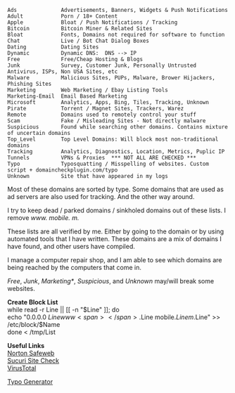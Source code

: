     Ads              Advertisements, Banners, Widgets & Push Notifications  
    Adult            Porn / 18+ Content  
    Apple            Bloat / Push Notifications / Tracking  
    Bitcoin          Bitcoin Miner & Related Sites  
    Bloat            Fonts, Domains not required for software to function  
    Chat             Live / Bot Chat Dialog Boxes  
    Dating           Dating Sites  
    Dynamic          Dynamic DNS:  DNS --> IP  
    Free             Free/Cheap Hosting & Blogs  
    Junk             Survey, Customer Junk, Personally Untrusted Antivirus, ISPs, Non USA Sites, etc  
    Malware          Malicious Sites, PUPs, Malware, Brower Hijackers, Phishing Sites  
    Marketing        Web Marketing / Ebay Listing Tools  
    Marketing-Email  Email Based Marketing  
    Microsoft        Analytics, Apps, Bing, Tiles, Tracking, Unknown  
    Pirate           Torrent / Magnet Sites, Trackers, Warez  
    Remote           Domains used to remotely control your stuff  
    Scam             Fake / Misleading Sites - Not directly malware  
    Suspicious       Found while searching other domains. Contains mixture of uncertain domains  
    Top_Level        Top Level Domains: Will block most non-traditional domains  
    Tracking         Analytics, Diagnostics, Location, Metrics, Puplic IP  
    Tunnels          VPNs & Proxies  *** NOT ALL ARE CHECKED ***  
    Typo             Typosquatting / Misspelling of websites. Custom script + domaincheckplugin.com/typo  
    Unknown          Site that have appeared in my logs  


Most of these domains are sorted by type. Some domains that are used as ad servers are also used for tracking. And the other way around.

I try to keep dead / parked domains / sinkholed domains out of these lists. I remove _www<span></span>._ _mobile._ _m._

These lists are all verified by me. Either by going to the domain or by using automated tools that I have written. These domains are a mix of domains I have found, and other users have compiled.

I manage a computer repair shop, and I am able to see which domains are being reached by the computers that come in.

_Free_, _Junk_, _Marketing*_, _Suspicious_, and _Unknown_ may/will break some websites.
  
  
  
**Create Block List**  
  while read -r Line || [[ -n "$Line" ]]; do  
  echo "0.0.0.0 $Line www<span></span>.$Line mobile.$Line m.$Line" >> /etc/block/$Name  
  done < /tmp/List
  
  
  
__**Useful Links**__  
[Norton Safeweb](https://safeweb.norton.com/)  
[Sucuri Site Check](https://sitecheck.sucuri.net/)  
[VirusTotal](https://www.virustotal.com/gui/home/url)  
  
[Typo Generator](domaincheckplugin.com/typo)
